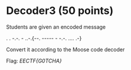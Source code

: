 # Decoder3 (50 points)

Students are given an encoded message

. . -.-. - ..-.{--. ----- - -.-. .... .-}

Convert it according to the Moose code decoder

Flag: *EECTF{G0TCHA}*

